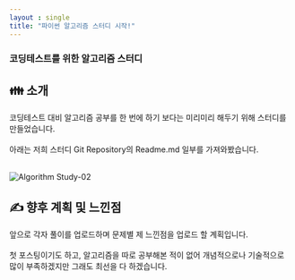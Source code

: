 ```yaml
---
layout : single
title: "파이썬 알고리즘 스터디 시작!"
---
```


### 코딩테스트를 위한 알고리즘 스터디

## 👪 소개

코딩테스트 대비 알고리즘 공부를 한 번에 하기 보다는 미리미리 해두기 위해 스터디를 만들었습니다. <br> <br>
아래는 저희 스터디 Git Repository의 Readme.md 일부를 가져와봤습니다.
<br>
<br>


![Algorithm Study-02](https://user-images.githubusercontent.com/97678547/218710528-ed4dd4e1-26d1-4db5-94b1-b0523a0fed24.png)


## ✍️ 향후 계획 및 느낀점

앞으로 각자 풀이를 업로드하며 문제별 제 느낀점을 업로드 할 계획입니다. <br><br>
첫 포스팅이기도 하고, 알고리즘을 따로 공부해본 적이 없어 개념적으로나 기술적으로 많이 부족하겠지만 그래도 최선을 다 하겠습니다. <br>
